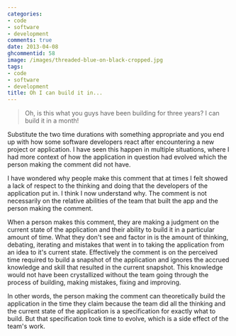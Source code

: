 ```yaml
---
categories:
- code
- software
- development
comments: true
date: 2013-04-08
ghcommentid: 58
image: /images/threaded-blue-on-black-cropped.jpg
tags:
- code
- software
- development
title: Oh I can build it in...
---
```


> Oh, is this what you guys have been building for three years? I can build it in a month!

Substitute the two time durations with something appropriate and you end up with how some software developers react after encountering a new project or application. I have seen this happen in multiple situations, where I had more context of how the application in question had evolved which the person making the comment did not have.

I have wondered why people make this comment that at times I felt showed a lack of respect to the thinking and doing that the developers of the application put in. I think I now understand why. The comment is not necessarily on the relative abilities of the team that built the app and the person making the comment.

When a person makes this comment, they are making a judgment on the current state of the application and their ability to build it in a particular amount of time. What they don't see and factor in is the amount of thinking, debating, iterating and mistakes that went in to taking the application from an idea to it's current state. Effectively the comment is on the perceived time required to build a snapshot of the application and ignores the accrued knowledge and skill that resulted in the current snapshot. This knowledge would not have been crystallized without the team going through the process of building, making mistakes, fixing and improving.

In other words, the person making the comment can theoretically build the application in the time they claim because the team did all the thinking and the current state of the application is a specification for exactly what to build. But that specification took time to evolve, which is a side effect of the team's work.